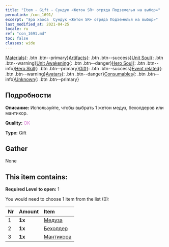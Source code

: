 ```yaml
---
title: "Item - Gift - Сундук «Жетон SR+ отряда Подземелья на выбор»"
permalink: /con_1691/
excerpt: "Эра хаоса  Сундук «Жетон SR+ отряда Подземелья на выбор»"
last_modified_at: 2021-04-25
locale: ru
ref: "con_1691.md"
toc: false
classes: wide
---
```

 [Materials](/ItemsRU/){: .btn .btn--primary}[Artifacts](/ItemsRU/Artifacts/){: .btn .btn--success}[Unit Soul](/ItemsRU/UnitSoul/){: .btn .btn--warning}[Unit Awakening](/ItemsRU/UnitAwakening/){: .btn .btn--danger}[Hero Soul](/ItemsRU/HeroSoul/){: .btn .btn--info}[Hero Skill](/ItemsRU/HeroSkill/){: .btn .btn--primary}[Gift](/ItemsRU/Gift/){: .btn .btn--success}[Event related](/ItemsRU/Events/){: .btn .btn--warning}[Avatars](/ItemsRU/Avatars/){: .btn .btn--danger}[Consumables](/ItemsRU/Consumables/){: .btn .btn--info}[Unknown](/ItemsRU/Unknown/){: .btn .btn--primary}

## Подробности
 **Описание:** Используйте, чтобы выбрать 1 жетон медуз, бехолдеров или мантикор.

 **Quality:** <span style="color: #DA70D6">OK</span>

 **Type:** Gift

## Gather

  None

## This item contains:

 **Required Level to open:** 1

 You would need to choose 1 item from the list (0):

  | Nr | Amount |     Item    |
  |:---|:-------|:------------|
  | 1 |  **1x** | [Медуза](/ItemsRU/unt_247/) |  | 
  | 2 |  **1x** | [Бехолдер](/ItemsRU/unt_246/) |  | 
  | 3 |  **1x** | [Мантикора](/ItemsRU/unt_249/) |  | 
